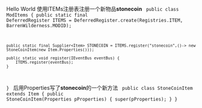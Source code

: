 Hello World
使用ITEMs注册表注册一个新物品**stonecoin**
<code>
public class ModItems {
    public static final DeferredRegister<Item> ITEMS = DeferredRegister.create(Registries.ITEM, BarrenWilderness.MODID);

    public static final Supplier<Item> STONECOIN = ITEMS.register("stonecoin",()-> new StoneCoinItem(new Item.Properties()));

    public static void register(IEventBus eventBus) {
        ITEMS.register(eventBus);
    }
}
</code>
后用Properties写了**stonecoin**的一个新方法
<code>
public class StoneCoinItem extends Item {
    public StoneCoinItem(Properties pProperties) {
        super(pProperties);
    }
}
</code>
